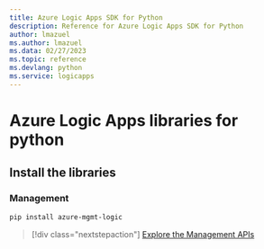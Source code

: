 ```yaml
---
title: Azure Logic Apps SDK for Python
description: Reference for Azure Logic Apps SDK for Python
author: lmazuel
ms.author: lmazuel
ms.data: 02/27/2023
ms.topic: reference
ms.devlang: python
ms.service: logicapps
---
```

# Azure Logic Apps libraries for python

## Install the libraries


### Management

```bash
pip install azure-mgmt-logic
```
> [!div class="nextstepaction"]
> [Explore the Management APIs](/python/api/azure-mgmt-logic)